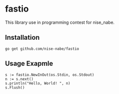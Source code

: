 fastio
======

This library use in programming contest for nise\_nabe.

## Installation

    go get github.com/nise-nabe/fastio

## Usage Exapmle

    s := fastio.NewInOut(os.Stdin, os.Stdout)
    n := s.next()
    s.println("Hello, World! ", n)
    s.Flush()
